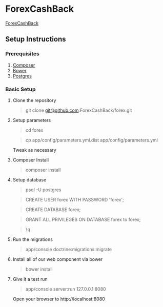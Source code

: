 ForexCashBack
=============

[ForexCashBack](http://www.forexcashback.com)

Setup Instructions
------------------

### Prerequisites
1. [Composer](http://getcomposer.org/)
2. [Bower](http://bower.io/)
3. [Postgres](http://www.postgresql.org/)


### Basic Setup

1. Clone the repository
    > git clone git@github.com:ForexCashBack/forex.git

2. Setup parameters
    > cd forex

    > cp app/config/parameters.yml.dist app/config/parameters.yml

    Tweak as necessary
3. Composer Install
    > composer install

4. Setup database
    > psql -U postgres

    > CREATE USER forex WITH PASSWORD 'forex';

    > CREATE DATABASE forex;
    
    > GRANT ALL PRIVILEGES ON DATABASE forex to forex;
    
    > \q
5. Run the migrations
    > app/console doctrine:migrations:migrate

6. Install all of our web component via bower
    > bower install

7. Give it a test run
    > app/console server:run 127.0.0.1:8080

    Open your browser to http://localhost:8080
